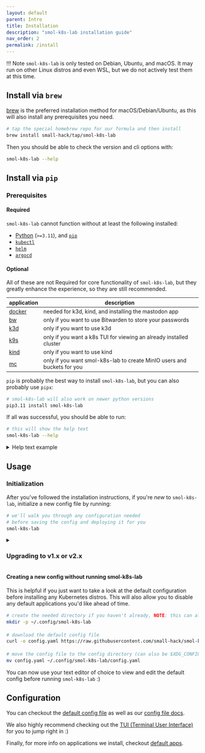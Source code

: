 ```yaml
---
layout: default
parent: Intro
title: Installation
description: "smol-k8s-lab installation guide"
nav_order: 2
permalink: /install
---
```


!!! Note 
    `smol-k8s-lab` is only tested on Debian, Ubuntu, and macOS. It may run on other Linux distros and even WSL, but we do not actively test them at this time.

## Install via `brew`

[brew] is the preferred installation method for macOS/Debian/Ubuntu, as this will also install any prerequisites you need.

```bash
# tap the special homebrew repo for our formula and then install
brew install small-hack/tap/smol-k8s-lab
```

Then you should be able to check the version and cli options with:

```bash
smol-k8s-lab --help
```

## Install via `pip`

### Prerequisites

#### Required

`smol-k8s-lab` cannot function without at least the following installed:

- [Python](https://www.python.org/downloads/) (`>=3.11`), and [`pip`](https://pip.pypa.io/en/stable/installation/)
- [`kubectl`](https://kubernetes.io/docs/tasks/tools/)
- [`helm`](https://helm.sh/docs/intro/install/)
- [`argocd`](https://argo-cd.readthedocs.io/en/stable/cli_installation/)

#### Optional

All of these are not Required for core functionality of `smol-k8s-lab`, but they greatly enhance the experience, so they are still recommended.

| application | description                                                                                                              |
|-------------|--------------------------------------------------------------------------------------------------------------------------|
| [docker]  | needed for k3d, kind, and installing the mastodon app                                                                    |
| [bw]      | only if you want to use Bitwarden to store your passwords                                                                |
| [k3d]     | only if you want to use k3d                                                                                            |
| [k9s]     | only if you want a k8s TUI for viewing an already installed cluster                                                      |
| [kind]    | only if you want to use kind                                                                                           |
| [mc]      | only if you want smol-k8s-lab to create MinIO users and buckets for you                                                |


`pip` is probably the best way to install `smol-k8s-lab`, but you can also probably use `pipx`:

```bash
# smol-k8s-lab will also work on newer python versions
pip3.11 install smol-k8s-lab
```

If all was successful, you should be able to run:

```bash
# this will show the help text
smol-k8s-lab --help
```

<details>
  <summary>Help text example</summary>

  <a href="../assets/images/screenshots/help_text.svg">
    <img src="../assets/images/screenshots/help_text.svg" alt="Output of smol-k8s-lab --help after cloning the directory and installing the prerequisites.">
  </a>

</details>

## Usage

### Initialization
After you've followed the installation instructions, if you're *new* to `smol-k8s-lab`,  initialize a new config file by running:

```bash
# we'll walk you through any configuration needed
# before saving the config and deploying it for you
smol-k8s-lab
```

<details>
  <summary><h3>Upgrading to v1.x or v2.x</h3></summary>

If you've installed smol-k8s-lab prior to <code>v1.0.0</code>, please backup your old configuration, <code>~/.config/smol-k8s-lab/config.yaml</code> (or <code>$XDG_CONFIG_HOME/smol-k8s-lab/config.yaml</code>), and then remove the file entirely. Then, run the following:

```bash
# this upgrades smol-k8s-lab
pip3.11 install --upgrade smol-k8s-lab

# this initializes a new configuration
smol-k8s-lab
```

For details on exactly what's changed, please check out the release notes in the <a href="https://github.com/small-hack/smol-k8s-lab/releases">GitHub Releases</a>.

</details>

#### Creating a new config without running smol-k8s-lab
This is helpful if you just want to take a look at the default configuration before installing any Kubernetes distros. This will also allow you to disable any default applications you'd like ahead of time.

```bash
# create the needed directory if you haven't already, NOTE: this can also be in $XDG_CONFIG_HOME/smol-k8s-lab/config.yaml
mkdir -p ~/.config/smol-k8s-lab

# download the default config file
curl -o config.yaml https://raw.githubusercontent.com/small-hack/smol-k8s-lab/main/smol_k8s_lab/config/default_config.yaml

# move the config file to the config directory (can also be $XDG_CONFIG_HOME/smol-k8s-lab/config.yaml)
mv config.yaml ~/.config/smol-k8s-lab/config.yaml
```

You can now use your text editor of choice to view and edit the default config before running `smol-k8s-lab` :)

## Configuration
You can checkout the [default config file](./smol_k8s_lab/config/default_config.yaml) as well as our [config file docs](/config_file).

We also highly recommend checking out the [TUI (Terminal User Interface)](/tui/create_modify_screens) for you to jump right in :)

Finally, for more info on applications we install, checkout [default apps](k8s_apps/argocd).


[brew]: https://brew.sh/
[docker]: https://docs.docker.com/engine/install/
[bw]: https://bitwarden.com/help/cli/#download-and-install
[k3d]: https://k3d.io/v5.6.0/#installation
[k9s]: https://k9s.io
[kind]: https://kind.sigs.k8s.io/docs/user/quick-start/#installation
[mc]: https://min.io/docs/minio/linux/reference/minio-mc.html#install-mc
